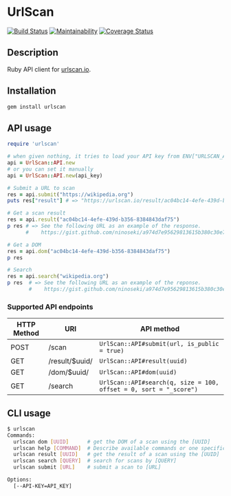 # UrlScan

[![Build Status](https://travis-ci.org/ninoseki/urlscan.svg?branch=master)](https://travis-ci.org/ninoseki/urlscan)
[![Maintainability](https://api.codeclimate.com/v1/badges/c6625486f2d57039adef/maintainability)](https://codeclimate.com/github/ninoseki/urlscan/maintainability)
[![Coverage Status](https://coveralls.io/repos/github/ninoseki/urlscan/badge.svg?branch=master)](https://coveralls.io/github/ninoseki/urlscan?branch=master)

## Description

Ruby API client for [urlscan.io](https://urlscan.io/).

## Installation

```bash
gem install urlscan
```

## API usage

```ruby
require 'urlscan'

# when given nothing, it tries to load your API key from ENV["URLSCAN_API_KEY"]
api = UrlScan::API.new
# or you can set it manually
api = UrlScan::API.new(api_key)

# Submit a URL to scan
res = api.submit("https://wikipedia.org")
puts res["result"] # => "https://urlscan.io/result/ac04bc14-4efe-439d-b356-8384843daf75/"

# Get a scan result
res = api.result("ac04bc14-4efe-439d-b356-8384843daf75")
p res # => See the following URL as an example of the response.
      #    https://gist.github.com/ninoseki/a974d7e95629813615b380c30e737825#file-result-json

# Get a DOM
res = api.dom("ac04bc14-4efe-439d-b356-8384843daf75")
p res

# Search
res = api.search("wikipedia.org")
p res  # => See the following URL as an example of the reponse.
       #    https://gist.github.com/ninoseki/a974d7e95629813615b380c30e737825#file-search-json
```

### Supported API endpoints

| HTTP Method | URI             | API method                                                        |
| ----------- | --------------- | ----------------------------------------------------------------- |
| POST        | /scan           | `UrlScan::API#submit(url, is_public = true)`                      |
| GET         | /result/\$uuid/ | `UrlScan::API#result(uuid)`                                       |
| GET         | /dom/\$uuid/    | `UrlScan::API#dom(uuid)`                                          |
| GET         | /search         | `UrlScan::API#search(q, size = 100, offset = 0, sort = "_score")` |

## CLI usage

```bash
$ urlscan
Commands:
  urlscan dom [UUID]      # get the DOM of a scan using the [UUID]
  urlscan help [COMMAND]  # Describe available commands or one specific command
  urlscan result [UUID]   # get the result of a scan using the [UUID]
  urlscan search [QUERY]  # search for scans by [QUERY]
  urlscan submit [URL]    # submit a scan to [URL]

Options:
  [--API-KEY=API_KEY]

```
